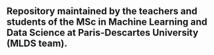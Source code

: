 ## Repository maintained by the teachers and students of the MSc in Machine Learning and Data Science at Paris-Descartes University (MLDS team).
